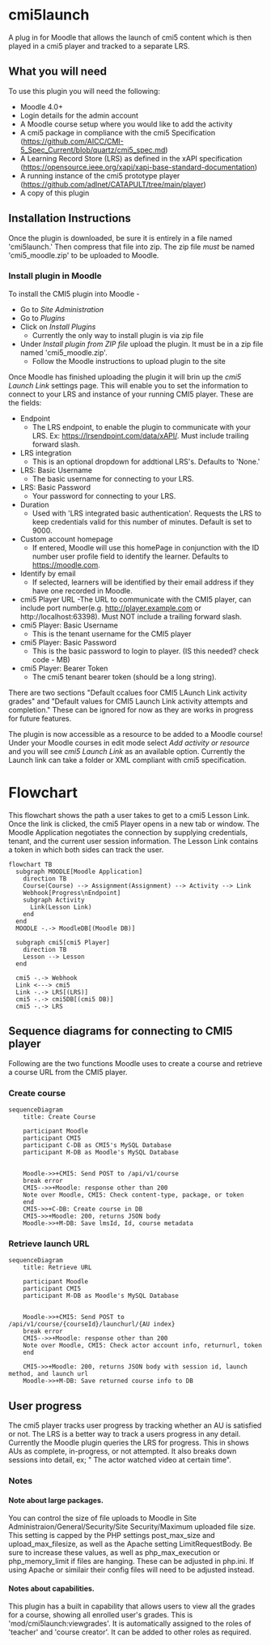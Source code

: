 cmi5launch
============

A plug in for Moodle that allows the launch of cmi5 content which is then played in a cmi5 player and tracked to a separate LRS. 

## What you will need

To use this plugin you will need the following:

* Moodle 4.0+
* Login details for the admin account 
* A Moodle course setup where you would like to add the activity
* A cmi5 package in compliance with the cmi5 Specification (https://github.com/AICC/CMI-5_Spec_Current/blob/quartz/cmi5_spec.md)
* A Learning Record Store (LRS) as defined in the xAPI specification (https://opensource.ieee.org/xapi/xapi-base-standard-documentation)
* A running instance of the cmi5 prototype player (https://github.com/adlnet/CATAPULT/tree/main/player)
* A copy of this plugin

## Installation Instructions

Once the plugin is downloaded, be sure it is entirely in a file named 'cmi5launch.' Then compress that file into zip. The zip file _must_ be named 'cmi5_moodle.zip' to be uploaded to Moodle.

### Install plugin in Moodle

To install the CMI5 plugin into Moodle - 
- Go to _Site Administration_
- Go to _Plugins_
- Click on _Install Plugins_
  - Currently the only way to install plugin is via zip file
- Under _Install plugin from ZIP file_ upload the plugin. It must be in a zip file named 'cmi5_moodle.zip'.
  - Follow the Moodle instructions to upload plugin to the site

Once Moodle has finished uploading the plugin it will brin up the _cmi5 Launch Link_ settings page. This will enable you to set the information to connect to your LRS and instance of your running CMI5 player. These are the fields:
- Endpoint
  - The LRS endpoint, to enable the plugin to communicate with your LRS. Ex: https://lrsendpoint.com/data/xAPI/. Must include trailing forward slash.
- LRS integration 
  - This is an optional dropdown for addtional LRS's. Defaults to 'None.'
- LRS: Basic Username
  - The basic username for connecting to your LRS.
- LRS: Basic Password
  - Your password for connecting to your LRS. 
- Duration
   - Used with 'LRS integrated basic authentication'. Requests the LRS to keep credentials valid for this number of minutes. Default is set to 9000.
- Custom account homepage
  - If entered, Moodle will use this homePage in conjunction with the ID number user profile field to identify the learner. Defaults to https://moodle.com.
- Identify by email
  - If selected, learners will be identified by their email address if they have one recorded in Moodle.
- cmi5 Player URL 
  -The URL to communicate with the CMI5 player, can include port number(e.g. http://player.example.com or http://localhost:63398). Must NOT include a trailing forward slash.
- cmi5 Player: Basic Username
  - This is the tenant username for the CMI5 player
- cmi5 Player: Basic Password
  - This is the basic password to login to player. (IS this needed? check code - MB)
- cmi5 Player: Bearer Token
  - The cmi5 tenant bearer token (should be a long string). 

There are two sections "Default ccalues foor CMI5 LAunch Link activity grades" and "Default values for CMI5 Launch Link activity attempts and completion." These can be ignored for now as they are works in progress for future features. 

The plugin is now accessible as a resource to be added to a Moodle course! Under your Moodle courses in edit mode select _Add activity or resource_ and you will see _cmi5 Launch Link_ as an available option. Currently the Launch link can take a folder or XML compliant with cmi5 specification.


# Flowchart

This flowchart shows the path a user takes to get to a cmi5 Lesson Link. Once the link is clicked, the cmi5 Player opens in a new tab or window. The Moodle Application negotiates the connection by supplying credentials, tenant, and the current user session information. The Lesson Link contains a token in which both sides can track the user.

```mermaid
flowchart TB
  subgraph MOODLE[Moodle Application]
    direction TB
    Course(Course) --> Assignment(Assignment) --> Activity --> Link
    Webhook[Progress\nEndpoint]
    subgraph Activity
      Link(Lesson Link)
    end
  end
  MOODLE -.-> MoodleDB[(Moodle DB)]

  subgraph cmi5[cmi5 Player]
    direction TB
    Lesson --> Lesson
  end

  cmi5 -.-> Webhook
  Link <---> cmi5
  Link -.-> LRS[(LRS)]
  cmi5 -.-> cmi5DB[(cmi5 DB)]
  cmi5 -.-> LRS
```
## Sequence diagrams for connecting to CMI5 player

Following are the two functions Moodle uses to create a course and retrieve a course URL from the CMI5 player.

### Create course

```mermaid
sequenceDiagram
    title: Create Course
    
    participant Moodle
    participant CMI5
    participant C-DB as CMI5's MySQL Database
    participant M-DB as Moodle's MySQL Database
   
    
    Moodle->>+CMI5: Send POST to /api/v1/course
    break error
    CMI5-->>+Moodle: response other than 200
    Note over Moodle, CMI5: Check content-type, package, or token
    end
    CMI5->>+C-DB: Create course in DB
    CMI5->>+Moodle: 200, returns JSON body
    Moodle->>+M-DB: Save lmsId, Id, course metadata

```
### Retrieve launch URL

```mermaid
sequenceDiagram
    title: Retrieve URL
    
    participant Moodle
    participant CMI5
    participant M-DB as Moodle's MySQL Database
   
    
    Moodle->>+CMI5: Send POST to /api/v1/course/{courseId}/launchurl/{AU index}
    break error
    CMI5-->>+Moodle: response other than 200
    Note over Moodle, CMI5: Check actor account info, returnurl, token
    end
    
    CMI5->>+Moodle: 200, returns JSON body with session id, launch method, and launch url
    Moodle->>+M-DB: Save returned course info to DB

```

## User progress

The cmi5 player tracks user progress by tracking whether an AU is satisfied or not. The LRS is a better way to track a users progress in any detail. Currently the Moodle plugin queries the LRS for progress. This in shows AUs as complete, in-progress, or not attempted. It also breaks down sessions into detail, ex; " The actor watched video at  certain time".

### Notes

#### Note about large packages.

You can control the size of file uploads to Moodle in Site Administraion/General/Security/Site Security/Maximum uploaded file size. This setting is capped by the PHP settings post_max_size and upload_max_filesize, as well as the Apache setting LimitRequestBody. Be sure to increase these values, as well as php_max_execution or php_memory_limit if files are hanging. These can be adjusted in php.ini. If using Apache or similair their config files will need to be adjusted instead.

#### Notes about capabilities.

This plugin has a built in capability that allows users to view all the grades for a course, showing all enrolled user's grades. This is 'mod/cmi5launch:viewgrades'. It is automatically assigned to the roles of 'teacher' and 'course creator'. It can be added to other roles as required. 